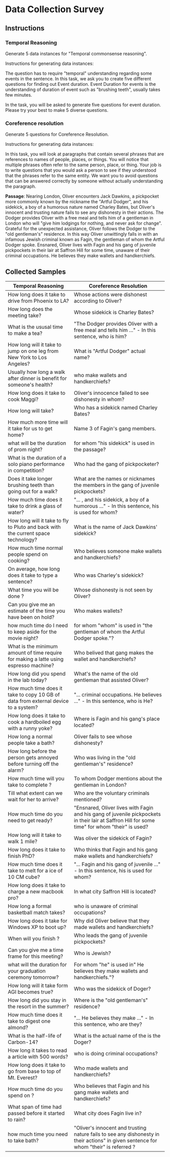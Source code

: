 # Data Collection Survey

## Instructions

### Temporal Reasoning

Generate 5 data instances for "Temporal commonsense reasoning".

Instructions for generating data instances:

The question has to require "temporal" understanding regarding some events in the sentence. In this task, we ask you to create five different questions for finding out Event duration. Event Duration for events is the understanding of duration of event such as "brushing teeth", usually takes few minutes.

In the task, you will be asked to generate five questions for event duration. Please try your best to make 5 diverse questions.

### Coreference resolution

Generate 5 questions for Coreference Resolution.

Instructions for generating data instances:

In this task, you will look at paragraphs that contain several phrases that are references to names of people, places, or things. You will notice that multiple phrases often refer to the same person, place, or thing. Your job is to write questions that you would ask a person to see if they understood that the phrases refer to the same entity. We want you to avoid questions that can be answered correctly by someone without actually understanding the paragraph.

**Passage**: Nearing London, Oliver encounters Jack Dawkins, a pickpocket more commonly known by the nickname the "Artful Dodger", and his sidekick, a boy of a humorous nature named Charley Bates, but Oliver's innocent and trusting nature fails to see any dishonesty in their actions. The Dodger provides Oliver with a free meal and tells him of a gentleman in London who will "give him lodgings for nothing, and never ask for change". Grateful for the unexpected assistance, Oliver follows the Dodger to the "old gentleman's" residence. In this way Oliver unwittingly falls in with an infamous Jewish criminal known as Fagin, the gentleman of whom the Artful Dodger spoke. Ensnared, Oliver lives with Fagin and his gang of juvenile pickpockets in their lair at Saffron Hill for some time, unaware of their criminal occupations. He believes they make wallets and handkerchiefs.

## Collected Samples

Temporal Reasoning | Coreference Resolution |
--- | --- |
How long does it take to drive from Phoenix to LA? | Whose actions were dishonest according to Oliver? |
How long does the meeting take?	| Whose sidekick is Charley Bates? |
What is the ususal time to make a tea? | "The Dodger provides Oliver with a free meal and tells him ..." - In this sentence, who is him? |
How long will it take to jump on one leg from New York to Los Angeles? | What is "Artful Dodger" actual name? |
Usually how long a walk after dinner is benefit for someone's health? | who make wallets and handkerchiefs? |
How long does it take to cook Maggi? | Oliver's innocence failed to see dishonesty in whom? |
How long will <event> take? | Who has a sidekick named Charley Bates? |
How much more time will it take for us to get home? | Name 3 of Fagin's gang members. |
what will be the duration of prom night? | for whom "his sidekick" is used in the passage? |
What is the duration of a solo piano performance in competition? | Who had the gang of pickpocketer? |
Does it take longer brushing teeth than going out for a walk? | What are the names or nicknames the members in the gang of juvenile pickpockets? |
How much time does it take to drink a glass of water? | "... , and his sidekick, a boy of a humorous ..." - In this sentence, his is used for whom? |
How long will it take to fly to Pluto and back with the current space technology? |	What is the name of Jack Dawkins' sidekick? |
How much time normal people spend on cooking? | Who believes someone make wallets and handkerchiefs? |
On average, how long does it take to type a sentence? | Who was Charley's sidekick? |
What time you will be done <event>?	| Whose dishonesty is not seen by Oliver? |
Can you give me an estimate of the time you have been on hold? | Who makes wallets? |
how much time do I need to keep aside for the movie night? | for whom "whom" is used in "the gentleman of whom the Artful Dodger spoke."? |
What is the minimum amount of time require for making a latte using espresso machine?	| Who belived that gang makes the wallet and handkerchiefs? |
How long did you spend in the lab today?	| What's the name of the old gentleman that assisted Oliver? |
How much time does it take to copy 10 GB of data from external device to a system? | "... criminal occupations. He believes ..." - In this sentence, who is He? |
How long does it take to cook a hardboiled egg with a runny yoke?	| Where is Fagin and his gang's place located? |
How long a normal people take a bath? | Oliver fails to see whose dishonesty? |
How long before the person gets annoyed before turning off the alarm?	| Who was living in the "old gentleman's" residence? |
How much time will you take to complete <event>?	| To whom Dodger mentions about the gentleman in London? |
Till what extent can we wait for her to arrive?	| Who are the voluntary criminals mentioned? |
How much time do you need to get ready? |	"Ensnared, Oliver lives with Fagin and his gang of juvenile pickpockets in their lair at Saffron Hill for some time" for whom "their" is used? |
How long will it take to walk 1 mile?	| Was oliver the sidekick of Fagin? |
How long does it take to finish PhD?	| Who thinks that Fagin and his gang make wallets and handkerchiefs? |
How much time does it take to melt for a ice of 10 CM cube?	| "... Fagin and his gang of juvenile ..." - In this sentence, his is used for whom? |
How long does it take to charge a new macbook pro?	| In what city Saffron Hill is located? |
How long a formal basketball match takes? | who is unaware of criminal occupations? |
How long does it take for Windows XP to boot up?	| Why did Oliver believe that they made wallets and handkerchiefs? |
When will you finish <event>?	| Who leads the gang of juvenile pickpockets? |
Can you give me a time frame for this meeting?	| Who is Jewish? |
what will the duration for your graduation ceremony tomorrow?	| For whom  "he" is used in" He believes they make wallets and handkerchiefs."? |
How long will it take form AGI becomes true? | Who was the sidekick of Doger? |
How long did you stay in the resort in the summer?	| Where is the "old gentleman's" residence? |
How much time does it take to digest one almond?	| "... He believes they make ..." - In this sentence, who are they? |
What is the half-life of Carbon-14?	| What is the actual name of the is the Doger? |
How long it takes to read a article with 500 words?	| who is doing criminal occupations? |
How long does it take to go from base to top of Mt. Everest?	| Who made wallets and handkerchiefs? |
How much time do you spend on <event>?	| Who believes that Fagin and his gang make wallets and handkerchiefs? |
What span of time had passed before it started to rain?	| What city does Fagin live in? |
how much time you need to take bath?	| "Oliver's innocent and trusting nature fails to see any dishonesty in their actions" in given sentence for whom "their" is referred ? |
